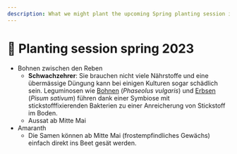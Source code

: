 ```yaml
---
description: What we might plant the upcoming Spring planting session in Brentjong
---
```


# 🌴 Planting session spring 2023

* Bohnen zwischen den Reben
  * **Schwachzehrer**: Sie brauchen nicht viele Nährstoffe und eine übermässige Düngung kann bei einigen Kulturen sogar schädlich sein. Leguminosen wie [Bohnen](https://www.plantura.garden/gemuese/bohnen) (_Phaseolus vulgaris_) und [Erbsen](https://www.plantura.garden/gemuese/erbsen) (_Pisum sativum_) führen dank einer Symbiose mit stickstofffixierenden Bakterien zu einer Anreicherung von Stickstoff im Boden.
  * Aussat ab Mitte Mai
* Amaranth
  * Die Samen können ab Mitte Mai (frostempfindliches Gewächs) einfach direkt ins Beet gesät werden.
